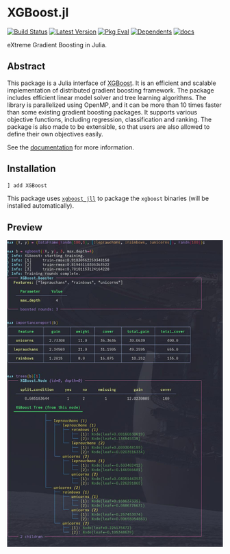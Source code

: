# XGBoost.jl

[![Build Status](https://github.com/dmlc/XGBoost.jl/workflows/CI/badge.svg)](https://github.com/dmlc/XGBoost.jl/actions)
[![Latest Version](https://juliahub.com/docs/XGBoost/version.svg)](https://juliahub.com/ui/Packages/XGBoost/rSeEh/)
[![Pkg Eval](https://juliahub.com/docs/XGBoost/pkgeval.svg)](https://juliahub.com/ui/Packages/XGBoost/rSeEh/)
[![Dependents](https://juliahub.com/docs/XGBoost/deps.svg)](https://juliahub.com/ui/Packages/XGBoost/rSeEh/?t=2)
[![docs](https://img.shields.io/badge/docs-stable-blue.svg)](https://docs.juliahub.com/XGBoost/)

eXtreme Gradient Boosting in Julia.

## Abstract
This package is a Julia interface of [XGBoost](https://github.com/dmlc/xgboost). 
It is an efficient and scalable implementation of distributed gradient boosting
framework. The package includes efficient linear model solver and tree learning algorithms. The
library is parallelized using OpenMP, and it can be more than 10 times faster than some existing
gradient boosting packages. It supports various objective functions, including regression,
classification and ranking. The package is also made to be extensible, so that users are also
allowed to define their own objectives easily.

See the [documentation](https://dmlc.github.io/XGBoost.jl/) for more information.

## Installation
```julia
] add XGBoost
```
This package uses [`xgboost_jll`](https://github.com/JuliaBinaryWrappers/XGBoost_jll.jl) to package
the `xgboost` binaries (will be installed automatically).

## Preview
![](/assets/xgboost_demo_1.jpg)
